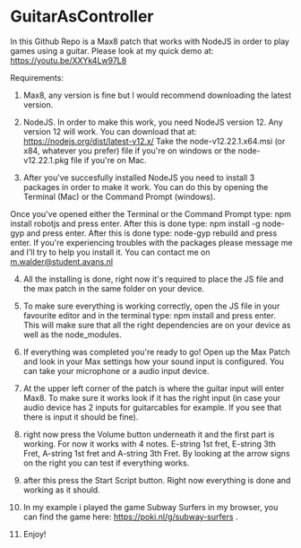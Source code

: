 # GuitarAsController
In this Github Repo is a Max8 patch that works with NodeJS in order to play games using a guitar. 
Please look at my quick demo at: https://youtu.be/XXYk4Lw97L8

Requirements: 

1. Max8, any version is fine but I would recommend downloading the latest version.

2. NodeJS. In order to make this work, you need NodeJS version 12. Any version 12 will work. You can download that at: https://nodejs.org/dist/latest-v12.x/ 
   Take the node-v12.22.1.x64.msi (or x84, whatever you prefer) file if you're on windows or the node-v12.22.1.pkg file if you're on Mac.

3. After you've succesfully installed NodeJS you need to install 3 packages in order to make it work. You can do this by opening the Terminal (Mac) or the Command Prompt (windows). 

Once you've opened either the Terminal or the Command Prompt type: npm install robotjs and press enter. After this is done type: npm install -g node-gyp and press enter. After this is done type: node-gyp rebuild and press enter. If you're experiencing troubles with the packages please message me and I'll try to help you install it. You can contact me on m.walder@student.avans.nl

4. All the installing is done, right now it's required to place the JS file and the max patch in the same folder on your device. 

5. To make sure everything is working correctly, open the JS file in your favourite editor and in the terminal type: npm install and press enter. This will make sure that all the right dependencies are on your device as well as the node_modules. 

6. If everything was completed you're ready to go! Open up the Max Patch and look in your Max settings how your sound input is configured. You can take your microphone or a audio input device.

7. At the upper left corner of the patch is where the guitar input will enter Max8. To make sure it works look if it has the right input (in case your audio device has 2 inputs for guitarcables for example. If you see that there is input it should be fine). 

8. right now press the Volume button underneath it and the first part is working. For now it works with 4 notes. E-string 1st fret, E-string 3th Fret, A-string 1st fret and A-string 3th Fret. By looking at the arrow signs on the right you can test if everything works.

9. after this press the Start Script button. Right now everything is done and working as it should.

10. In my example i played the game Subway Surfers in my browser, you can find the game here: https://poki.nl/g/subway-surfers . 

11. Enjoy!
